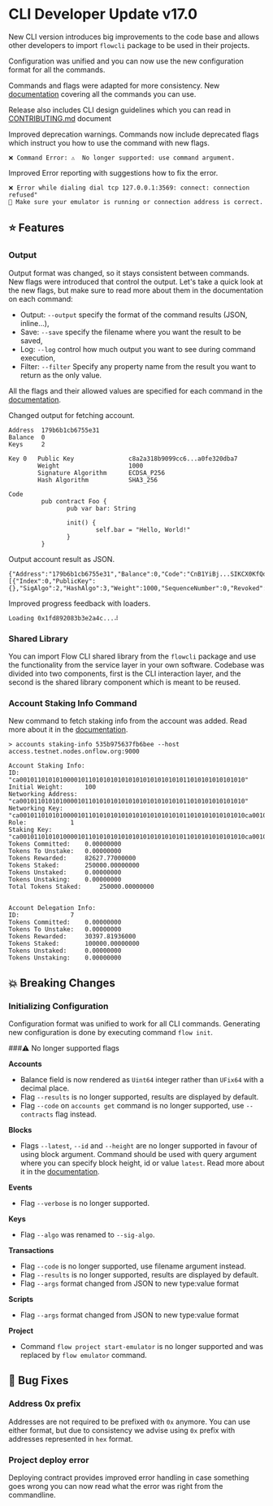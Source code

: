 
# CLI Developer Update v17.0

New CLI version introduces big improvements to the code base and allows 
other developers to import `flowcli` package to be used in their projects.

Configuration was unified and you can now use the new configuration format for all the commands.

Commands and flags were adapted for more consistency.
New [documentation](https://docs.onflow.org/flow-cli/) covering all the commands you can use. 

Release also includes CLI design guidelines which you 
can read in [CONTRIBUTING.md](CONTIRUBUTING.md) document

Improved deprecation warnings. Commands now include deprecated flags which instruct you 
how to use the command with new flags.

```
❌ Command Error: ⚠️  No longer supported: use command argument.
```

Improved Error reporting with suggestions how to fix the error.

```
❌ Error while dialing dial tcp 127.0.0.1:3569: connect: connection refused" 
🙏 Make sure your emulator is running or connection address is correct.
```

## ⭐ Features

### Output
Output format was changed, so it stays consistent between commands. New flags were introduced 
that control the output. Let's take a quick look at the new flags, but make sure to read 
more about them in the documentation on each command:

- Output: `--output` specify the format of the command results (JSON, inline...),
- Save: `--save` specify the filename where you want the result to be saved,
- Log: `--log` control how much output you want to see during command execution,
- Filter: `--filter` Specify any property name from the result you want to return as the only value.

All the flags and their allowed values are specified 
for each command in the [documentation](https://docs.onflow.org/flow-cli/).

Changed output for fetching account.
```
Address  179b6b1cb6755e31
Balance  0
Keys     2

Key 0   Public Key               c8a2a318b9099cc6...a0fe320dba7
        Weight                   1000
        Signature Algorithm      ECDSA_P256
        Hash Algorithm           SHA3_256

Code             
         pub contract Foo {
                pub var bar: String
         
                init() {
                        self.bar = "Hello, World!"
                }
         }
```

Output account result as JSON.
```
{"Address":"179b6b1cb6755e31","Balance":0,"Code":"CnB1YiBj...SIKCX0KfQo=","Keys":[{"Index":0,"PublicKey":{},"SigAlgo":2,"HashAlgo":3,"Weight":1000,"SequenceNumber":0,"Revoked":false}],"Contracts":null}
```

Improved progress feedback with loaders.
```
Loading 0x1fd892083b3e2a4c...⠼
```

### Shared Library

You can import Flow CLI shared library from the `flowcli` package and use the functionality 
from the service layer in your own software. Codebase was divided into two components, first 
is the CLI interaction layer, and the second is the shared library component which is meant 
to be reused.

### Account Staking Info Command
New command to fetch staking info from the account was added. Read more about it in the
[documentation](https://docs.onflow.org/flow-cli/staking-info).

```shell
> accounts staking-info 535b975637fb6bee --host access.testnet.nodes.onflow.org:9000

Account Staking Info:
ID: 			 "ca00101101010100001011010101010101010101010101011010101010101010"
Initial Weight: 	 100
Networking Address: 	 "ca00101101010100001011010101010101010101010101011010101010101010"
Networking Key: 	 "ca00101101010100001011010101010101010101010101011010101010101010ca00101101010100001011010101010101010101010101011010101010101010"
Role: 			 1
Staking Key: 		 "ca00101101010100001011010101010101010101010101011010101010101010ca00101101010100001011010101010101010101010101011010101010101010ca00101101010100001011010101010101010101010101011010101010101010"
Tokens Committed: 	 0.00000000
Tokens To Unstake: 	 0.00000000
Tokens Rewarded: 	 82627.77000000
Tokens Staked: 		 250000.00000000
Tokens Unstaked: 	 0.00000000
Tokens Unstaking: 	 0.00000000
Total Tokens Staked: 	 250000.00000000


Account Delegation Info:
ID: 			 7
Tokens Committed: 	 0.00000000
Tokens To Unstake: 	 0.00000000
Tokens Rewarded: 	 30397.81936000
Tokens Staked: 		 100000.00000000
Tokens Unstaked: 	 0.00000000
Tokens Unstaking: 	 0.00000000

```

## 💥 Breaking Changes

### Initializing Configuration
Configuration format was unified to work for all CLI commands. 
Generating new configuration is done by executing command `flow init`. 

###⚠️  No longer supported flags 

**Accounts**
- Balance field is now rendered as `Uint64` integer rather than `UFix64` with a decimal place.
- Flag `--results` is no longer supported, results are displayed by default.
- Flag `--code` on `accounts get` command is no longer supported, use `--contracts` flag instead.

**Blocks**
- Flags `--latest`, `--id` and `--height` are no longer supported in favour of using block argument.
Command should be used with query argument where you can specify block height, id or value `latest`.
Read more about it in the [documentation](https://docs.onflow.org/flow-cli/get-blocks).
  
**Events**
- Flag `--verbose` is no longer supported. 

**Keys**
- Flag `--algo` was renamed to `--sig-algo`.

**Transactions**
- Flag `--code` is no longer supported, use filename argument instead.
- Flag `--results` is no longer supported, results are displayed by default.
- Flag `--args` format changed from JSON to new type:value format   

**Scripts**
- Flag `--args` format changed from JSON to new type:value format

**Project**
- Command `flow project start-emulator` is no longer supported 
  and was replaced by `flow emulator` command.


## 🐞 Bug Fixes

### Address 0x prefix
Addresses are not required to be prefixed with `0x` anymore. You can use either format, but 
due to consistency we advise using `0x` prefix with addresses represented in `hex` format.

### Project deploy error
Deploying contract provides improved error handling in case something goes wrong you 
can now read what the error was right from the commandline. 

    